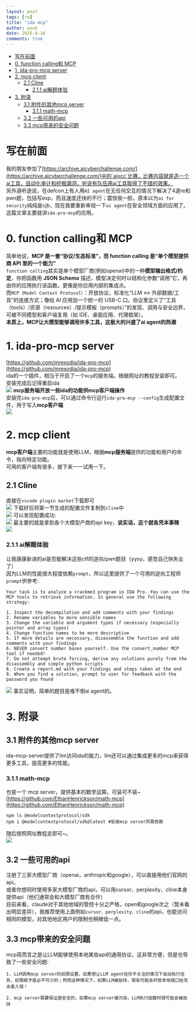 ```yaml
---
layout: post
tags: [re]
title: "ida mcp"
author: wsxk
date: 2025-8-16
comments: true
---
```



- [写在前面](#写在前面)
- [0. function calling和 MCP](#0-function-calling和-mcp)
- [1. ida-pro-mcp server](#1-ida-pro-mcp-server)
- [2. mcp client](#2-mcp-client)
  - [2.1 Cline](#21-cline)
    - [2.1.1 ai解题体验](#211-ai解题体验)
- [3. 附录](#3-附录)
  - [3.1 附件的其他mcp server](#31-附件的其他mcp-server)
    - [3.1.1 math-mcp](#311-math-mcp)
  - [3.2 一些可用的api](#32-一些可用的api)
  - [3.3 mcp带来的安全问题](#33-mcp带来的安全问题)


# 写在前面<br>
我的朋友参加了[https://archive.aicyberchallenge.com/](https://archive.aicyberchallenge.com/)中的`aixcc`比赛，比赛内容就是造一个ai工具，自动化审计和挖掘漏洞，听说有队伍用ai工具取得了不错的效果。<br>
另外道听途说，在defcon上有人用`AI agent`在无任何交互的情况下解决了4道re和pwn题，包括写exp，而且速度还快的不行；震惊我一脸，原本以为`ai for security`纯纯是cjb，现在我要重新审视一下`ai agent`在安全领域方面的应用了。<br>
这篇文章主要就讲`ida-pro-mcp`的应用。<br>


# 0. function calling和 MCP<br>
简单地说，**MCP 是一套“协议/生态标准”，而 function calling 是“单个模型提供商 API 里的一个能力”**<br>
`function calling`其实是单个模型厂商(例如openai)中的一种**模型输出格式/约定**，你把函数用 **JSON Schema** 描述，模型决定何时以结构化参数“调用”它，再由你的应用执行该函数。更像是你应用内部的集成点。<br>
而`MCP（Model Context Protocol）`：开放协议，标准化“LLM ↔ 外部数据/工具”的连接方式；像给 AI 应用加一个统一的 USB-C 口。协议里定义了“工具（tools）/资源（resources）/提示模板（prompts）”的发现、调用与安全边界，可被不同模型和客户端复用（如 IDE、桌面应用、代理框架）。<br>
**本质上，MCP让大模型能够调用许多工具，这极大的兴盛了ai agent的热潮**<br>


# 1. ida-pro-mcp server<br>
[https://github.com/mrexodia/ida-pro-mcp](https://github.com/mrexodia/ida-pro-mcp)<br>
ida的一个插件，相当于开启了一个`mcp`的服务端。根据网址的教程安装即可。<br>
安装完成后记得重启ida<br>
![](https://raw.githubusercontent.com/wsxk/wsxk_pictures/main/2025-9-25/20250814223949.png)
**mcp服务端开放一些ida的功能供mcp客户端操作**<br>
安装完`ida-pro-mcp`后，可以通过命令行运行`ida-pro-mcp --config`生成配置文件，用于写入**mcp客户端**<br>
![](https://raw.githubusercontent.com/wsxk/wsxk_pictures/main/2025-9-25/20250815000544.png)

# 2. mcp client<br>
**mcp客户端**主要的功能就是使用LLM，根据**mcp服务端**提供的功能和用户的命令，指向特定功能。<br>
可用的客户端有很多，接下来一一试用一下。<br>
## 2.1 Cline<br>
直接在`vscode plugin market`下载即可<br>
![](https://raw.githubusercontent.com/wsxk/wsxk_pictures/main/2025-9-25/20250814231109.png)
下载好后将第一节生成的配置文件复制到`cline`中<br>
![](https://raw.githubusercontent.com/wsxk/wsxk_pictures/main/2025-9-25/20250815080648.png)
可以发现配置成功:<br>
![](https://raw.githubusercontent.com/wsxk/wsxk_pictures/main/2025-9-25/20250815080718.png)
最主要的就是拿到各个大模型产商的api key，**说实话，这个就各凭本事辣**<br>
![](https://raw.githubusercontent.com/wsxk/wsxk_pictures/main/2025-9-25/20250815235858.png)
### 2.1.1 ai解题体验<br>
让我康康新进的ai是否能解决这些ctf的逆向/pwn题目（yysy，感觉自己快失业了）<br>
因为LLM的性能很大程度依赖`prompt`，所以这里提供了一个可用的逆向工程师`prompt`供参考:<br>
```
Your task is to analyze a crackme3 program in IDA Pro. You can use the MCP tools to retrieve information. In general use the following strategy:

1. Inspect the decompilation and add comments with your findings
2. Rename variables to more sensible names
3. Change the variable and argument types if necessary (especially pointer and array types)
4. Change function names to be more descriptive
5. If more details are necessary, disassemble the function and add comments with your findings
6. NEVER convert number bases yourself. Use the convert_number MCP tool if needed!
7. Do not attempt brute forcing, derive any solutions purely from the disassembly and simple python scripts
8. Create a report.md with your findings and steps taken at the end
9. When you find a solution, prompt to user for feedback with the password you found
```
![](https://raw.githubusercontent.com/wsxk/wsxk_pictures/main/2025-9-25/20250816221928.png)
事实证明，简单的题目是难不倒ai agent的。<br>

# 3. 附录
## 3.1 附件的其他mcp server<br>
ida-mcp-server提供了llm访问ida的能力，llm还可以通过集成更多的mcp来获得更多工具，提高更多的性能。<br>
### 3.1.1 math-mcp<br>
也是一个 mcp server，提供基本的数学运算。可装可不装~<br>
[https://github.com/EthanHenrickson/math-mcp](https://github.com/EthanHenrickson/math-mcp)<br>
```
npm ls @modelcontextprotocol/sdk
npm i @modelcontextprotocol/sdk@latest #安装mcp server所需依赖
```
随后按照网址教程走即可~。<br>
![](https://raw.githubusercontent.com/wsxk/wsxk_pictures/main/2025-9-25/20250816225716.png)

## 3.2 一些可用的api<br>
注册了三家大模型厂商（openai，anthropic和google），可以直接用他们官网的api。<br>
或者你想同时使用多家大模型厂商的api，可以用cursor、perplexity、cline本身提供api（他们通常会和大模型厂商有合作）<br>
目前来看，claude对于其他地域的管控十分之严格，open和google次之（暂未看出明显差异），我推荐使用上面例如`cursor、perplexity、cline`的api，也能访问相同的模型，对其他地区用户的限制也稍微低一点。<br>

## 3.3 mcp带来的安全问题<br>
mcp简而言之是让LLM能够使用本地某些api的通用协议，这非常方便，但是也导致了一些安全问题:<br>
```
1. LLM调用mcp server的权限设置，如果想让LLM agent在你不关注的情况下自动执行任务，权限赋予是必不可少的；然而这种情况下，如果LLM被劫持，很有可能会开放本地端口给攻击者入侵！

2. mcp server需要保证是安全的，如果mcp server被污染，LLM执行函数时很可能会被劫持
```

<!-- Google tag (gtag.js) -->
<script async src="https://www.googletagmanager.com/gtag/js?id=G-C22S5YSYL7"></script>
<script>
  window.dataLayer = window.dataLayer || [];
  function gtag(){dataLayer.push(arguments);}
  gtag('js', new Date());

  gtag('config', 'G-C22S5YSYL7');
</script>